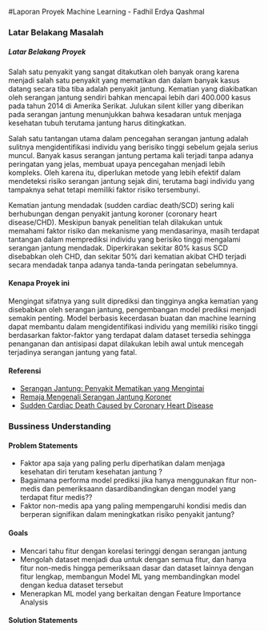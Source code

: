 #Laporan Proyek Machine Learning - Fadhil Erdya Qashmal
 

### Latar Belakang Masalah

##### Latar Belakang Proyek
Salah satu penyakit yang sangat ditakutkan oleh banyak orang karena menjadi salah satu penyakit yang mematikan dan dalam banyak kasus datang secara tiba tiba adalah penyakit jantung. Kematian yang diakibatkan oleh serangan jantung sendiri bahkan mencapai lebih dari 400.000 kasus pada tahun 2014 di Amerika Serikat. Julukan silent killer yang diberikan pada serangan jantung menunjukkan bahwa kesadaran untuk menjaga kesehatan tubuh terutama jantung harus ditingkatkan.

Salah satu tantangan utama dalam pencegahan serangan jantung adalah sulitnya mengidentifikasi individu yang berisiko tinggi sebelum gejala serius muncul. Banyak kasus serangan jantung pertama kali terjadi tanpa adanya peringatan yang jelas, membuat upaya pencegahan menjadi lebih kompleks. Oleh karena itu, diperlukan metode yang lebih efektif dalam mendeteksi risiko serangan jantung sejak dini, terutama bagi individu yang tampaknya sehat tetapi memiliki faktor risiko tersembunyi.

Kematian jantung mendadak (sudden cardiac death/SCD) sering kali berhubungan dengan penyakit jantung koroner (coronary heart disease/CHD). Meskipun banyak penelitian telah dilakukan untuk memahami faktor risiko dan mekanisme yang mendasarinya, masih terdapat tantangan dalam memprediksi individu yang berisiko tinggi mengalami serangan jantung mendadak. Diperkirakan sekitar 80% kasus SCD disebabkan oleh CHD, dan sekitar 50% dari kematian akibat CHD terjadi secara mendadak tanpa adanya tanda-tanda peringatan sebelumnya.

#### Kenapa Proyek ini 
Mengingat sifatnya yang sulit diprediksi dan tingginya angka kematian yang disebabkan oleh serangan jantung, pengembangan model prediksi menjadi semakin penting. Model berbasis kecerdasan buatan dan machine learning dapat membantu dalam mengidentifikasi individu yang memiliki risiko tinggi berdasarkan faktor-faktor yang terdapat dalam dataset tersedia sehingga penanganan dan antisipasi dapat dilakukan lebih awal untuk mencegah terjadinya serangan jantung yang fatal.

#### Referensi 
- [Serangan Jantung: Penyakit Mematikan yang Mengintai](https://www.idionline.org/article/serangan-jantung-penyakit-mematikan-yang-mengintai)
- [Remaja Mengenali Serangan Jantung Koroner](https://jurnal.unw.ac.id/index.php/IJCE/article/view/758)
- [Sudden Cardiac Death Caused by Coronary Heart Disease](https://www.ahajournals.org/doi/full/10.1161/CIRCULATIONAHA.111.023846)

### Bussiness Understanding

#### Problem Statements
- Faktor apa saja yang paling perlu diperhatikan dalam menjaga kesehatan diri terutam kesehatan jantung ?
- Bagaimana performa model prediksi jika hanya menggunakan fitur non-medis dan pemeriksaann dasardibandingkan dengan model yang terdapat fitur medis??
- Faktor non-medis apa yang paling mempengaruhi kondisi medis dan berperan signifikan dalam meningkatkan risiko penyakit jantung?

#### Goals
- Mencari tahu fitur dengan korelasi teringgi dengan serangan jantung
- Mengolah dataset menjadi dua untuk dengan semua fitur, dan hanya fitur non-medis hingga pemeriksaan dasar dan dataset lainnya dengan fitur lengkap, membangun Model ML yang membandingkan model dengan kedua dataset tersebut
- Menerapkan ML model yang berkaitan dengan Feature Importance Analysis
  
#### Solution Statements
